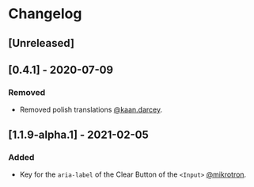 # Changelog

## [Unreleased]

## [0.4.1] - 2020-07-09

### Removed

- Removed polish translations [@kaan.darcey](https://github.com/KDarcey).

## [1.1.9-alpha.1] - 2021-02-05

### Added

- Key for the `aria-label` of the Clear Button of the `<Input>` [@mikrotron](https://github.com/mikrotron).

